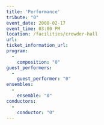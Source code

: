 ```yaml
---
title: 'Performance'
tribute: "0"
event_date: 2008-02-17
event_time: 03:00 PM
location: /facilities/crowder-hall
url: 
ticket_information_url: 
program: 
  -
    composition: "0"
guest_performers: 
  -
    guest_performer: "0"
ensembles: 
  -
    ensemble: "0"
conductors: 
  -
    conductor: "0"
---
```

